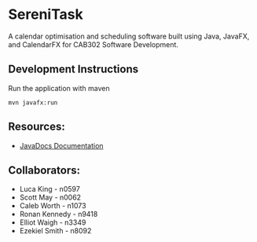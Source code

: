# SereniTask

A calendar optimisation and scheduling software built using Java, JavaFX, and CalendarFX for CAB302 Software Development. 

## Development Instructions
Run the application with maven

```
mvn javafx:run
```

## Resources:
- [JavaDocs Documentation](https://secret302.github.io/cab302/)

## Collaborators:  
- Luca King - n0597  
- Scott May - n0062  
- Caleb Worth - n1073  
- Ronan Kennedy - n9418  
- Elliot Waigh - n3349   
- Ezekiel Smith - n8092  
